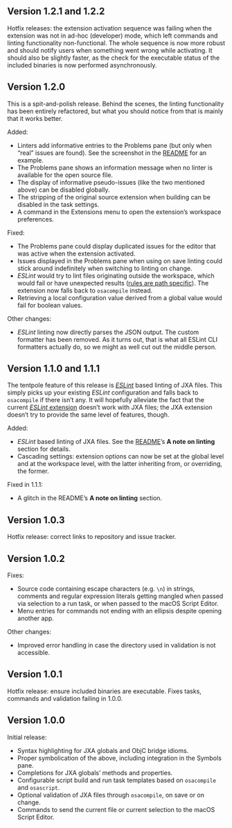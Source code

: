 ## Version 1.2.1 and 1.2.2

Hotfix releases: the extension activation sequence was failing when the extension was not in ad-hoc (developer) mode, which left commands and linting functionality non-functional. The whole sequence is now more robust and should notify users when something went wrong while activating. It should also be slightly faster, as the check for the executable status of the included binaries is now performed asynchronously.

## Version 1.2.0

This is a spit-and-polish release. Behind the scenes, the linting functionality has been entirely refactored, but what you should notice from that is mainly that it works better.

Added:

- Linters add informative entries to the Problems pane (but only when “real” issues are found). See the screenshot in the [README](nova://extension/?id=net.kopischke.jxa) for an example.
- The Problems pane shows an information message when no linter is available for the open source file.
- The display of informative pseudo-issues (like the two mentioned above) can be disabled globally.
- The stripping of the original source extension when building can be disabled in the task settings.
- A command in the Extensions menu to open the extension’s workspace preferences.

Fixed:

- The Problems pane could display duplicated issues for the editor that was active when the extension activated.
- Issues displayed in the Problems pane when using on save linting could stick around indefinitely when switching to linting on change.
- _ESLint_ would try to lint files originating outside the workspace, which would fail or have unexpected results ([rules are path specific](https://eslint.org/docs/user-guide/configuring)). The extension now falls back to `osacompile` instead.
- Retrieving a local configuration value derived from a global value would fail for boolean values.

Other changes:

- _ESLint_ linting now directly parses the JSON output. The custom formatter has been removed. As it turns out, that is what all ESLint CLI formatters actually do, so we might as well cut out the middle person.

## Version 1.1.0 and 1.1.1

The tentpole feature of this release is [_ESLint_](https://eslint.org) based linting of JXA files. This simply picks up your existing _ESLint_ configuration and falls back to `osacompile` if there isn’t any. It will hopefully alleviate the fact that the current [_ESLint_ extension](nova://extension/?id=apexskier.eslint) doesn’t work with JXA files; the JXA extension doesn’t try to provide the same level of features, though.

Added:

- _ESLint_ based linting of JXA files. See the [README](nova://extension/?id=net.kopischke.jxa)’s **A note on linting** section for details.
- Cascading settings: extension options can now be set at the global level and at the workspace level, with the latter inheriting from, or overriding, the former.

Fixed in 1.1.1:

- A glitch in the README’s **A note on linting** section.

## Version 1.0.3

Hotfix release: correct links to repository and issue tracker.

## Version 1.0.2

Fixes:

- Source code containing escape characters (e.g. `\n`) in strings, comments and regular expression literals getting mangled when passed via selection to a run task, or when passed to the macOS Script Editor.
- Menu entries for commands not ending with an ellipsis despite opening another app.

Other changes:

- Improved error handling in case the directory used in validation is not accessible.

## Version 1.0.1

Hotfix release: ensure included binaries are executable. Fixes tasks, commands and validation failing in 1.0.0.

## Version 1.0.0

Initial release:

- Syntax highlighting for JXA globals and ObjC bridge idioms.
- Proper symbolication of the above, including integration in the Symbols pane.
- Completions for JXA globals’ methods and properties.
- Configurable script build and run task templates based on `osacompile` and `osascript`.
- Optional validation of JXA files through `osacompile`, on save or on change.
- Commands to send the current file or current selection to the macOS Script Editor.
